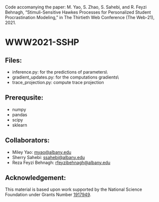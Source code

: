 Code accomanying the paper: M. Yao, S. Zhao, S. Sahebi, and R. Feyzi Behnagh, “Stimuli-Sensitive Hawkes Processes for Personalized Student Procrastination Modeling,” in The Thirtieth Web Conference (The Web-21), 2021.

# WWW2021-SSHP

## Files:
* inference.py: for the predictions of parameters\
* gradient_updates.py: for the computations gradients\
* trace_projection.py: compute trace projection

## Prerequsite:
* numpy
* pandas
* scipy
* sklearn

## Collaborators:
* Miley Yao: myao@albany.edu
* Sherry Sahebi: ssahebi@albany.edu
* Reza Feyzi Behnagh: rfeyzibehnagh@albany.edu
## Acknowledgement: 
This material is based upon work supported by the National Science Foundation under Grants Number [1917949](https://www.nsf.gov/awardsearch/showAward?AWD_ID=1917949).
